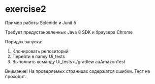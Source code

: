 # exercise2
Пример работы Selenide и Junit 5

Требует предустановленных Java 8 SDK и браузера Chrome

Порядок запуска:
1. Клонировать репозиторий
2. Перейти в папку Ui_tests
3. Выполнить команду
Ui_tests>./gradlew auAmazonTest

Внимание!
На проверяемых страницах содержатся ошибки. Тест не проходит.